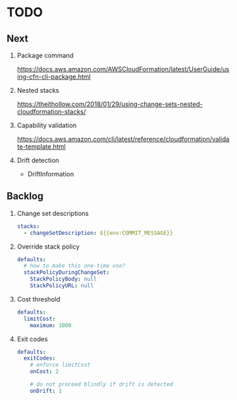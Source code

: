# TODO

## Next

1. Package command

   <https://docs.aws.amazon.com/AWSCloudFormation/latest/UserGuide/using-cfn-cli-package.html>

1. Nested stacks

    <https://theithollow.com/2018/01/29/using-change-sets-nested-cloudformation-stacks/>

1. Capability validation

   <https://docs.aws.amazon.com/cli/latest/reference/cloudformation/validate-template.html>

1. Drift detection

   - DriftInformation

## Backlog

1. Change set descriptions

   ```yaml
   stacks:
     - changeSetDescription: ${{env:COMMIT_MESSAGE}}
   ```

1. Override stack policy

   ```yaml
   defaults:
     # how to make this one-time use?
     stackPolicyDuringChangeSet:
       StackPolicyBody: null
       StackPolicyURL: null
   ```

1. Cost threshold

   ```yaml
   defaults:
     limitCost:
       maximum: 1000
   ```

1. Exit codes

   ```yaml
   defaults:
     exitCodes:
       # enforce limitCost
       onCost: 2

       # do not proceed blindly if drift is detected
       onDrift: 1
   ```
